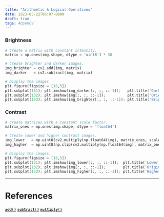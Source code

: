 ```yaml
---
title: "Arithmetic & Logical Operations"
date: 2023-05-22T06:07-0800
draft: true
tags: #OpenCV 
---
```


### Brightness

```python
# Create a matrix with constant intensity.
matrix = np.ones(img.shape, dtype = 'uint8') * 30

# Create brighter and darker images.
img_brighter = cv2.add(img, matrix)
img_darker   = cv2.subtract(img, matrix)

# Display the images
plt.figure(figsize = [18,5])
plt.subplot(131); plt.imshow(img_darker[:, :, ::-1]);   plt.title('Darker')
plt.subplot(132); plt.imshow(img[:, :, ::-1]);          plt.title('Original')
plt.subplot(133); plt.imshow(img_brighter[:, :, ::-1]); plt.title('Brighter');
```

### Contrast

```python
# Create matrices with a constant scale factor.
matrix_ones = np.ones(img.shape, dtype = 'float64')

# Create lower and higher contrast images.
img_lower   = np.uint8(cv2.multiply(np.float64(img), matrix_ones, scale = 0.8))
img_higher  = np.uint8(np.clip(cv2.multiply(np.float64(img), matrix_ones, scale = 1.2) , 0, 255))

# Display the images.
plt.figure(figsize = [18,5])
plt.subplot(131); plt.imshow(img_lower[:, :, ::-1]);  plt.title('Lower Contrast')
plt.subplot(132); plt.imshow(img[:, :, ::-1]);        plt.title('Original')
plt.subplot(133); plt.imshow(img_higher[:, :, ::-1]); plt.title('Higher Contrast');
```

---
# References

[**`add()`**](https://docs.opencv.org/4.5.2/d2/de8/group__core__array.html#ga10ac1bfb180e2cfda1701d06c24fdbd6)
[**`subtract()`**](https://docs.opencv.org/4.5.2/d2/de8/group__core__array.html#gaa0f00d98b4b5edeaeb7b8333b2de353b)
[**`multiply()`**](https://docs.opencv.org/4.5.2/d2/de8/group__core__array.html#ga979d898a58d7f61c53003e162e7ad89f)
